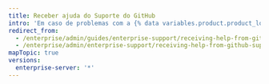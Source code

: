 ```yaml
---
title: Receber ajuda do Suporte do GitHub
intro: 'Em caso de problemas com a {% data variables.product.product_location_enterprise %}, o {% data variables.contact.github_support %} pode ajudar.'
redirect_from:
  - /enterprise/admin/guides/enterprise-support/receiving-help-from-github-enterprise-support/
  - /enterprise/admin/enterprise-support/receiving-help-from-github-support
mapTopic: true
versions:
  enterprise-server: '*'
---
```


